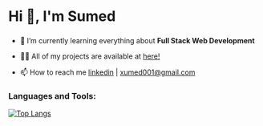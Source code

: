 <h1 align="left">Hi 👋, I'm Sumed</h1>
<h3 align="left"></h3>

-  🌱  I’m currently learning everything about **Full Stack Web Development**

-  👨‍💻  All of my projects are available at [here!](https://github.com/xumed001?tab=repositories)

-  📫  How to reach me [linkedin](https://www.linkedin.com/in/sumed-t-738102204) | xumed001@gmail.com


<h3 align="left">Languages and Tools:</h3>
  
[![Top Langs](https://github-readme-stats.vercel.app/api/top-langs/?username=xumed001)](https://github.com/xumed001/github-readme-stats)


